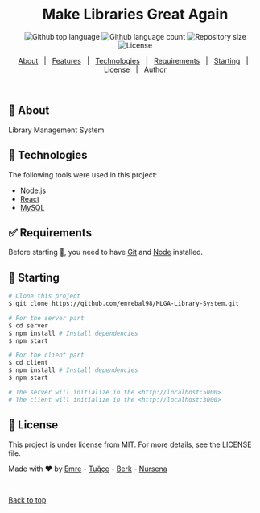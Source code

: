 <div align="center" id="top"> 
  <!-- <img src="http://www.clipartbest.com/cliparts/bTy/Lk6/bTyLk6R8c.png" alt="MLGA" /> -->

  &#xa0;

  <!-- <a href="https://upload.netlify.app">Demo</a> -->
</div>

<h1 align="center">Make Libraries Great Again</h1>

<p align="center">
  <img alt="Github top language" src="https://img.shields.io/github/languages/top/{{YOUR_GITHUB_USERNAME}}/upload?color=56BEB8">

  <img alt="Github language count" src="https://img.shields.io/github/languages/count/{{YOUR_GITHUB_USERNAME}}/upload?color=56BEB8">

  <img alt="Repository size" src="https://img.shields.io/github/repo-size/{{YOUR_GITHUB_USERNAME}}/upload?color=56BEB8">

  <img alt="License" src="https://img.shields.io/github/license/{{YOUR_GITHUB_USERNAME}}/upload?color=56BEB8">

  <!-- <img alt="Github issues" src="https://img.shields.io/github/issues/{{YOUR_GITHUB_USERNAME}}/upload?color=56BEB8" /> -->

  <!-- <img alt="Github forks" src="https://img.shields.io/github/forks/{{YOUR_GITHUB_USERNAME}}/upload?color=56BEB8" /> -->

  <!-- <img alt="Github stars" src="https://img.shields.io/github/stars/{{YOUR_GITHUB_USERNAME}}/upload?color=56BEB8" /> -->
</p>

<!-- Status -->

<!-- <h4 align="center"> 
	🚧  Upload 🚀 Under construction...  🚧
</h4> 

<hr> -->

<p align="center">
  <a href="#dart-about">About</a> &#xa0; | &#xa0; 
  <a href="#sparkles-features">Features</a> &#xa0; | &#xa0;
  <a href="#rocket-technologies">Technologies</a> &#xa0; | &#xa0;
  <a href="#white_check_mark-requirements">Requirements</a> &#xa0; | &#xa0;
  <a href="#checkered_flag-starting">Starting</a> &#xa0; | &#xa0;
  <a href="#memo-license">License</a> &#xa0; | &#xa0;
  <a href="https://github.com/{{YOUR_GITHUB_USERNAME}}" target="_blank">Author</a>
</p>

<br>

## :dart: About ##

Library Management System

## :rocket: Technologies ##

The following tools were used in this project:

- [Node.js](https://nodejs.org/en/)
- [React](https://pt-br.reactjs.org/)
- [MySQL](https://www.mysql.com/)


## :white_check_mark: Requirements ##

Before starting :checkered_flag:, you need to have [Git](https://git-scm.com) and [Node](https://nodejs.org/en/) installed.

## :checkered_flag: Starting ##

```bash
# Clone this project
$ git clone https://github.com/emrebal98/MLGA-Library-System.git

# For the server part
$ cd server
$ npm install # Install dependencies
$ npm start

# For the client part
$ cd client
$ npm install # Install dependencies
$ npm start

# The server will initialize in the <http://localhost:5000>
# The client will initialize in the <http://localhost:3000>
```

## :memo: License ##

This project is under license from MIT. For more details, see the [LICENSE](LICENSE.md) file.


Made with :heart: by 
<a href="https://github.com/emrebal98" target="_blank">Emre</a> -
<a href="https://github.com/tugcekeskin" target="_blank">Tuğçe</a> -
<a href="https://github.com/berkakbulbul" target="_blank">Berk</a> -
<a href="https://github.com/nursenaaksu" target="_blank">Nursena</a>

&#xa0;

<a href="#top">Back to top</a>

